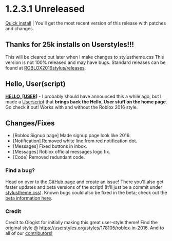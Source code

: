 # 1.2.3.1 Unreleased
[Quick install](https://github.com/anthony1x6000/ROBLOX2016stylus/raw/downloads/.user.css-installFiles/release.user.css) | You'll get the most recent version of this release with patches and changes.
## Thanks for 25k installs on Userstyles!!!
This will be cleared out later when I make changes to stylustheme.css
This version is not 100% released and may have bugs.
Standard releases can be found at [ROBLOX2016stylus/releases](https://github.com/anthony1x6000/ROBLOX2016stylus/releases).

## Hello, User(script)
[**HELLO, [USER]**](https://github.com/anthony1x6000/ROBLOX2016stylus/blob/main/helloUser.user.js) - I probably should have announced this a while ago, but I made a [Userscript](https://github.com/anthony1x6000/ROBLOX2016stylus/blob/main/helloUser.user.js) that **brings back the Hello, User stuff on the home page**. Go check it out! Works with and without the Roblox 2016 style.

## Changes/Fixes
- [Roblox Signup page] Made signup page look like 2016.
- [Notification] Removed white line from red notification dot. 
- [Messages] Fixed buttons in inbox.
- [Messages] Roblox official messages logo fix.
- [Code] Removed redundant code.
### Find a bug?
Head on over to the [GitHub page](https://github.com/anthony1x6000/ROBLOX2016stylus) and create an issue!
There you'll also get faster updates and beta versions of the script! (It'll just be a commit under [stylustheme.css](https://github.com/anthony1x6000/ROBLOX2016stylus/blob/main/stylustheme.css)). Known bugs could also be fixed in the beta; check out the [beta information here](https://github.com/anthony1x6000/ROBLOX2016stylus/blob/main/unreleasedChanges.md#beta--116).

### Credit
Credit to Ologist for initially making this great user-style theme!
Find the original style @ https://userstyles.org/styles/178105/roblox-in-2016.
And to all of our [contributors!](https://github.com/anthony1x6000/ROBLOX2016stylus/graphs/contributors)